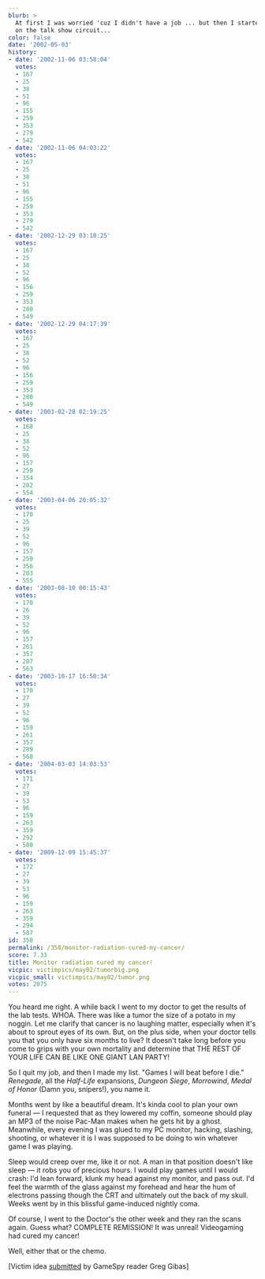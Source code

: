 ```yaml
---
blurb: >
  At first I was worried 'cuz I didn't have a job ... but then I started making appearances
  on the talk show circuit...
color: false
date: '2002-05-03'
history:
- date: '2002-11-06 03:58:04'
  votes:
  - 167
  - 25
  - 38
  - 51
  - 96
  - 155
  - 259
  - 353
  - 279
  - 542
- date: '2002-11-06 04:03:22'
  votes:
  - 167
  - 25
  - 38
  - 51
  - 96
  - 155
  - 259
  - 353
  - 279
  - 542
- date: '2002-12-29 03:18:25'
  votes:
  - 167
  - 25
  - 38
  - 52
  - 96
  - 156
  - 259
  - 353
  - 280
  - 549
- date: '2002-12-29 04:17:39'
  votes:
  - 167
  - 25
  - 38
  - 52
  - 96
  - 156
  - 259
  - 353
  - 280
  - 549
- date: '2003-02-28 02:19:25'
  votes:
  - 168
  - 25
  - 38
  - 52
  - 96
  - 157
  - 259
  - 354
  - 282
  - 554
- date: '2003-04-06 20:05:32'
  votes:
  - 170
  - 25
  - 39
  - 52
  - 96
  - 157
  - 259
  - 356
  - 283
  - 555
- date: '2003-08-10 00:15:43'
  votes:
  - 170
  - 26
  - 39
  - 52
  - 96
  - 157
  - 261
  - 357
  - 287
  - 563
- date: '2003-10-17 16:50:34'
  votes:
  - 170
  - 27
  - 39
  - 52
  - 96
  - 159
  - 261
  - 357
  - 289
  - 568
- date: '2004-03-03 14:03:53'
  votes:
  - 171
  - 27
  - 39
  - 53
  - 96
  - 159
  - 263
  - 359
  - 292
  - 580
- date: '2009-12-09 15:45:37'
  votes:
  - 172
  - 27
  - 39
  - 53
  - 96
  - 159
  - 263
  - 359
  - 294
  - 587
id: 358
permalink: /358/monitor-radiation-cured-my-cancer/
score: 7.33
title: Monitor radiation cured my cancer!
vicpic: victimpics/may02/tumorbig.png
vicpic_small: victimpics/may02/tumor.png
votes: 2075
---
```


You heard me right. A while back I went to my doctor to get the results
of the lab tests. WHOA. There was like a tumor the size of a potato in
my noggin. Let me clarify that cancer is no laughing matter, especially
when it's about to sprout eyes of its own. But, on the plus side, when
your doctor tells you that you only have six months to live? It doesn't
take long before you come to grips with your own mortality and determine
that THE REST OF YOUR LIFE CAN BE LIKE ONE GIANT LAN PARTY!

So I quit my job, and then I made my list. "Games I will beat before I
die." *Renegade*, all the *Half-Life* expansions, *Dungeon Siege*,
*Morrowind*, *Medal of Honor* (Damn you, snipers!), you name it.

Months went by like a beautiful dream. It's kinda cool to plan your own
funeral — I requested that as they lowered my coffin, someone should
play an MP3 of the noise Pac-Man makes when he gets hit by a ghost.
Meanwhile, every evening I was glued to my PC monitor, hacking,
slashing, shooting, or whatever it is I was supposed to be doing to win
whatever game I was playing.

Sleep would creep over me, like it or not. A man in that position
doesn't like sleep — it robs you of precious hours. I would play games
until I would crash: I'd lean forward, klunk my head against my monitor,
and pass out. I'd feel the warmth of the glass against my forehead and
hear the hum of electrons passing though the CRT and ultimately out the
back of my skull. Weeks went by in this blissful game-induced nightly
coma.

Of course, I went to the Doctor's the other week and they ran the scans
again. Guess what? COMPLETE REMISSION! It was unreal! Videogaming had
cured my cancer!

Well, either that or the chemo.

\[Victim idea [submitted](mailto:feedback@gamespy.com) by GameSpy reader
Greg Gibas\]